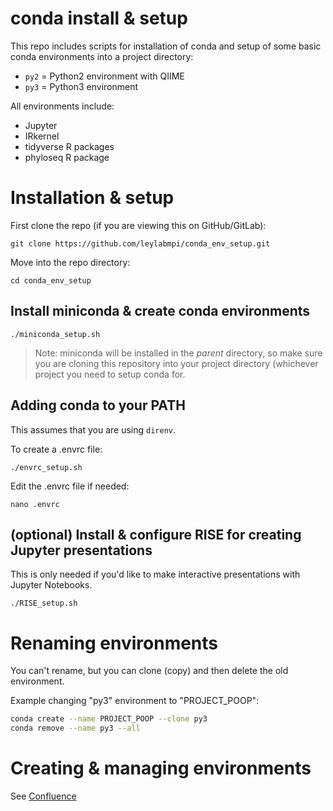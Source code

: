 conda install & setup
=====================

This repo includes scripts for installation of conda
and setup of some basic conda environments into a project directory:

* `py2` = Python2 environment with QIIME
* `py3` = Python3 environment 

All environments include:

* Jupyter
* IRkernel 
* tidyverse R packages
* phyloseq R package


# Installation & setup

First clone the repo (if you are viewing this on GitHub/GitLab):

`git clone https://github.com/leylabmpi/conda_env_setup.git`

Move into the repo directory:

`cd conda_env_setup`

## Install miniconda & create conda environments

`./miniconda_setup.sh`

> Note: miniconda will be installed in the *parent* directory, so make sure
you are cloning this repository into your project directory
(whichever project you need to setup conda for. 

## Adding conda to your PATH

This assumes that you are using `direnv`.

To create a .envrc file:

`./envrc_setup.sh`

Edit the .envrc file if needed:

`nano .envrc`

## (optional) Install & configure RISE for creating Jupyter presentations

This is only needed if you'd like to make interactive presentations with Jupyter Notebooks.

`./RISE_setup.sh`


# Renaming environments

You can't rename, but you can clone (copy) and then delete the old environment.

Example changing "py3" environment to "PROJECT_POOP":

``` bash
conda create --name PROJECT_POOP --clone py3
conda remove --name py3 --all
```

# Creating & managing environments

See [Confluence](http://confluence.eb.local/display/LDU/conda+environment+notes)

